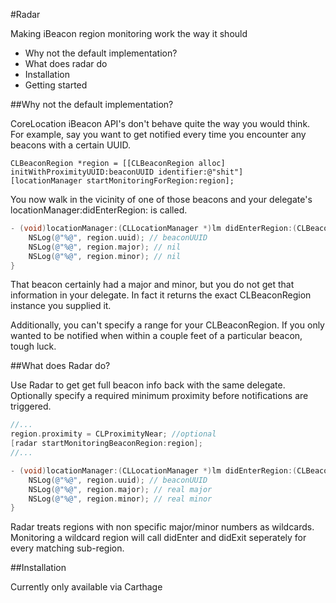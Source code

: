 #Radar

Making iBeacon region monitoring work the way it should

+ Why not the default implementation?
+ What does radar do
+ Installation
+ Getting started

##Why not the default implementation?

CoreLocation iBeacon API's don't behave quite the way you would think.  For example, say you want to get
notified every time you encounter any beacons with a certain UUID.  

    CLBeaconRegion *region = [[CLBeaconRegion alloc] initWithProximityUUID:beaconUUID identifier:@"shit"]
    [locationManager startMonitoringForRegion:region];

You now walk in the vicinity of one of those beacons and your delegate's locationManager:didEnterRegion:
is called.  

```objective-c
- (void)locationManager:(CLLocationManager *)lm didEnterRegion:(CLBeaconRegion):region {
    NSLog(@"%@", region.uuid); // beaconUUID
    NSLog(@"%@", region.major); // nil
    NSLog(@"%@", region.minor); // nil
}
```

That beacon certainly had a major and minor, but you do not get that information in your delegate.  In
fact it returns the exact CLBeaconRegion instance you supplied it. 

Additionally, you can't specify a range for your CLBeaconRegion.  If you only wanted to be notified
when within a couple feet of a particular beacon, tough luck.

##What does Radar do?

Use Radar to get get full beacon info back with the same <CLLocationManagerDelegate> delegate.  Optionally specify a required minimum proximity before notifications are triggered.

```objective-c
//...
region.proximity = CLProximityNear; //optional
[radar startMonitoringBeaconRegion:region];
//...

- (void)locationManager:(CLLocationManager *)lm didEnterRegion:(CLBeaconRegion):region {
    NSLog(@"%@", region.uuid); // beaconUUID
    NSLog(@"%@", region.major); // real major
    NSLog(@"%@", region.minor); // real minor
}
```

Radar treats regions with non specific major/minor numbers as wildcards.  Monitoring a wildcard
region will call didEnter and didExit seperately for every matching sub-region.  

##Installation

Currently only available via Carthage